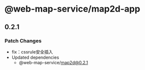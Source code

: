 # @web-map-service/map2d-app

## 0.2.1

### Patch Changes

- fix：cssrule安全插入
- Updated dependencies
  - @web-map-service/map2d@0.2.1
